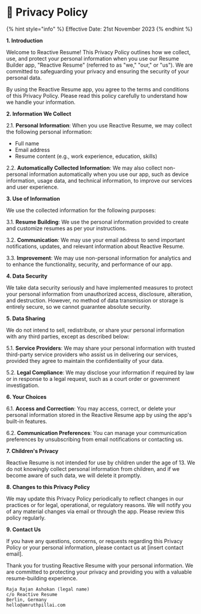 # 🔏 Privacy Policy

{% hint style="info" %}
Effective Date: 21st November 2023
{% endhint %}

**1. Introduction**

Welcome to Reactive Resume! This Privacy Policy outlines how we collect, use, and protect your personal information when you use our Resume Builder app, "Reactive Resume" (referred to as "we," "our," or "us"). We are committed to safeguarding your privacy and ensuring the security of your personal data.

By using the Reactive Resume app, you agree to the terms and conditions of this Privacy Policy. Please read this policy carefully to understand how we handle your information.

**2. Information We Collect**

2.1. **Personal Information**: When you use Reactive Resume, we may collect the following personal information:

* Full name
* Email address
* Resume content (e.g., work experience, education, skills)

2.2. **Automatically Collected Information**: We may also collect non-personal information automatically when you use our app, such as device information, usage data, and technical information, to improve our services and user experience.

**3. Use of Information**

We use the collected information for the following purposes:

3.1. **Resume Building**: We use the personal information provided to create and customize resumes as per your instructions.

3.2. **Communication**: We may use your email address to send important notifications, updates, and relevant information about Reactive Resume.

3.3. **Improvement**: We may use non-personal information for analytics and to enhance the functionality, security, and performance of our app.

**4. Data Security**

We take data security seriously and have implemented measures to protect your personal information from unauthorized access, disclosure, alteration, and destruction. However, no method of data transmission or storage is entirely secure, so we cannot guarantee absolute security.

**5. Data Sharing**

We do not intend to sell, redistribute, or share your personal information with any third parties, except as described below:

5.1. **Service Providers**: We may share your personal information with trusted third-party service providers who assist us in delivering our services, provided they agree to maintain the confidentiality of your data.

5.2. **Legal Compliance**: We may disclose your information if required by law or in response to a legal request, such as a court order or government investigation.

**6. Your Choices**

6.1. **Access and Correction**: You may access, correct, or delete your personal information stored in the Reactive Resume app by using the app's built-in features.

6.2. **Communication Preferences**: You can manage your communication preferences by unsubscribing from email notifications or contacting us.

**7. Children's Privacy**

Reactive Resume is not intended for use by children under the age of 13. We do not knowingly collect personal information from children, and if we become aware of such data, we will delete it promptly.

**8. Changes to this Privacy Policy**

We may update this Privacy Policy periodically to reflect changes in our practices or for legal, operational, or regulatory reasons. We will notify you of any material changes via email or through the app. Please review this policy regularly.

**9. Contact Us**

If you have any questions, concerns, or requests regarding this Privacy Policy or your personal information, please contact us at \[insert contact email].

Thank you for trusting Reactive Resume with your personal information. We are committed to protecting your privacy and providing you with a valuable resume-building experience.

```
Raja Rajan Ashokan (legal name)
c/o Reactive Resume
Berlin, Germany
hello@amruthpillai.com
```
